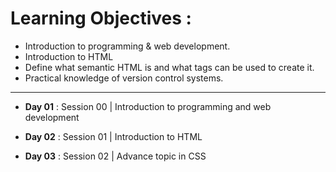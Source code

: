 # Learning Objectives :

- Introduction to programming & web development.
- Introduction to HTML
- Define what semantic HTML is and what tags can be used to create it.
- Practical knowledge of version control systems.

<hr />

- **Day 01** : Session 00 | Introduction to programming and web development

- **Day 02** : Session 01 | Introduction to HTML

- **Day 03** : Session 02 | Advance topic in CSS
